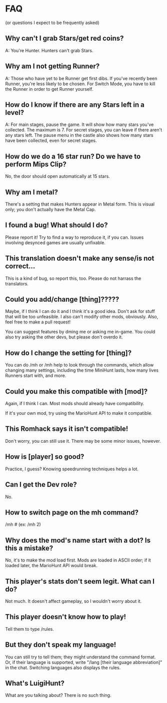 # FAQ
(or questions I expect to be frequently asked)

## Why can't I grab Stars/get red coins?
A: You're Hunter. Hunters can't grab Stars.

## Why am I not getting Runner?
A: Those who have yet to be Runner get first dibs.
If you've recently been Runner, you're less likely to be chosen.
For Switch Mode, you have to kill the Runner in order to get Runner yourself.

## How do I know if there are any Stars left in a level?
A: For main stages, pause the game. It will show how many stars you've collected. The maximum is 7.
For secret stages, you can leave if there aren't any stars left.
The pause menu in the castle also shows how many stars have been collected, even for secret stages.

## How do we do a 16 star run? Do we have to perform Mips Clip?
No, the door should open automatically at 15 stars.

## Why am I metal?
There's a setting that makes Hunters appear in Metal form. This is visual only; you don't actually have the Metal Cap.

## I found a bug! What should I do?
Please report it! Try to find a way to reproduce it, if you can. Issues involving desynced games are usually unfixable.

## This translation doesn't make any sense/is not correct...
This is a kind of bug, so report this, too. Please do not harrass the translators.

## Could you add/change [thing]?????
Maybe, if I think I can do it and I think it's a good idea. Don't ask for stuff that will be too unfeasible. I also can't modify other mods, obviously.
Also, feel free to make a pull request!

You can suggest features by dming me or asking me in-game. You could also try asking the other devs, but please don't overdo it.

## How do I change the setting for [thing]?
You can do /mh or /mh help to look through the commands, which allow changing many settings, including the time MiniHunt lasts, how many lives Runners start with, and more.

## Could you make this compatible with [mod]?
Again, if I think I can. Most mods should already have compatibility.

If it's your own mod, try using the MarioHunt API to make it compatible.

## This Romhack says it isn't compatible!
Don't worry, you can still use it. There may be some minor issues, however.

## How is [player] so good?
Practice, I guess? Knowing speedrunning techniques helps a lot.

## Can I get the Dev role?
No.

## How to switch page on the mh command?
/mh # (ex: /mh 2)

## Why does the mod's name start with a dot? Is this a mistake?
No, it's to make the mod load first. Mods are loaded in ASCII order; if it loaded later, the MarioHunt API would break.

## This player's stats don't seem legit. What can I do?
Not much. It doesn't affect gameplay, so I wouldn't worry about it.

## This player doesn't know how to play!
Tell them to type /rules.

## But they don't speak my language!
You can still try to tell them; they might understand the command format.
Or, if their language is supported, write "/lang [their language abbreviation]" in the chat.
Switching languages also displays the rules.

## What's LuigiHunt?
What are you talking about? There is no such thing.
